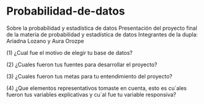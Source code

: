# Probabilidad-de-datos
Sobre la probabilidad y  estadística  de datos
Presentación del proyecto final de la materia de probabilidad y estadística de datos
Integrantes de la dupla: Ariadna Lozano y Aura Orozpe


(1) ¿Cual fue el motivo de elegir tu base de datos?


(2) ¿Cuales fueron tus fuentes para desarrollar el proyecto?



(3) ¿Cuales fueron tus metas para tu entendimiento del proyecto?



(4) ¿Que elementos representativos tomaste en cuenta, esto es cu´ales fueron tus variables
explicativas y cu´al fue tu variable responsiva?
